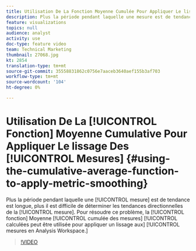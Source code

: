 ```yaml
---
title: Utilisation De La Fonction Moyenne Cumulée Pour Appliquer Le lissage Des Mesures
description: Plus la période pendant laquelle une mesure est de tendance est longue, plus il est difficile de déterminer les tendances directionnelles de la mesure. Pour résoudre ce problème, la fonction Moyenne cumulée des mesures calculées peut être utilisée pour appliquer un lissage aux mesures en Analysis Workspace.
feature: visualizations
topics: null
audience: analyst
activity: use
doc-type: feature video
team: Technical Marketing
thumbnail: 27068.jpg
kt: 2854
translation-type: tm+mt
source-git-commit: 35558831862c0756e7aaceb3640aef155b3af703
workflow-type: tm+mt
source-wordcount: '104'
ht-degree: 0%

---
```



# Utilisation De La [!UICONTROL Fonction] Moyenne  Cumulative Pour Appliquer Le lissage Des [!UICONTROL Mesures] {#using-the-cumulative-average-function-to-apply-metric-smoothing}

Plus la période pendant laquelle une [!UICONTROL mesure] est de tendance est longue, plus il est difficile de déterminer les tendances directionnelles de la [!UICONTROL mesure]. Pour résoudre ce problème, la [!UICONTROL fonction] Moyenne [!UICONTROL cumulée des mesures] [!UICONTROL calculées peut être utilisée pour appliquer un lissage aux] [!UICONTROL mesures en Analysis Workspace.]

>[!VIDEO](https://video.tv.adobe.com/v/27068/?quality=9)
